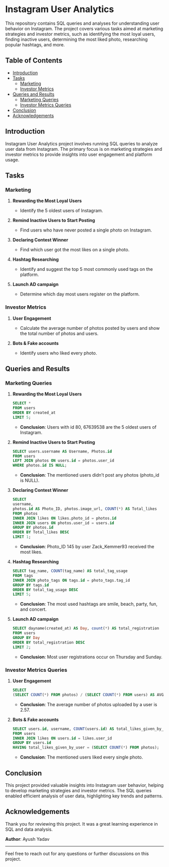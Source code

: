 # Instagram User Analytics

This repository contains SQL queries and analyses for understanding user behavior on Instagram. The project covers various tasks aimed at marketing strategies and investor metrics, such as identifying the most loyal users, finding inactive users, determining the most liked photo, researching popular hashtags, and more.

## Table of Contents

- [Introduction](#introduction)
- [Tasks](#tasks)
  - [Marketing](#marketing)
  - [Investor Metrics](#investor-metrics)
- [Queries and Results](#queries-and-results)
  - [Marketing Queries](#marketing-queries)
  - [Investor Metrics Queries](#investor-metrics-queries)
- [Conclusion](#conclusion)
- [Acknowledgements](#acknowledgements)

## Introduction

Instagram User Analytics project involves running SQL queries to analyze user data from Instagram. The primary focus is on marketing strategies and investor metrics to provide insights into user engagement and platform usage.

## Tasks

### Marketing

1. **Rewarding the Most Loyal Users**
   - Identify the 5 oldest users of Instagram.

2. **Remind Inactive Users to Start Posting**
   - Find users who have never posted a single photo on Instagram.

3. **Declaring Contest Winner**
   - Find which user got the most likes on a single photo.

4. **Hashtag Researching**
   - Identify and suggest the top 5 most commonly used tags on the platform.

5. **Launch AD campaign**
   - Determine which day most users register on the platform.

### Investor Metrics

1. **User Engagement**
   - Calculate the average number of photos posted by users and show the total number of photos and users.

2. **Bots & Fake accounts**
   - Identify users who liked every photo.

## Queries and Results

### Marketing Queries

1. **Rewarding the Most Loyal Users**
   ```sql
   SELECT *
   FROM users
   ORDER BY created_at
   LIMIT 5;
   ```
   - **Conclusion**: Users with id 80, 67639538 are the 5 oldest users of Instagram.

2. **Remind Inactive Users to Start Posting**
   ```sql
   SELECT users.username AS Username, Photos.id
   FROM users
   LEFT JOIN photos ON users.id = photos.user_id
   WHERE photos.id IS NULL;
   ```
   - **Conclusion**: The mentioned users didn’t post any photos (photo_id is NULL).

3. **Declaring Contest Winner**
   ```sql
   SELECT
   username,
   photos.id AS Photo_ID, photos.image_url, COUNT(*) AS Total_likes
   FROM photos
   INNER JOIN likes ON likes.photo_id = photos.id
   INNER JOIN users ON photos.user_id = users.id
   GROUP BY photos.id
   ORDER BY Total_likes DESC
   LIMIT 1;
   ```
   - **Conclusion**: Photo_ID 145 by user Zack_Kemmer93 received the most likes.

4. **Hashtag Researching**
   ```sql
   SELECT tag_name, COUNT(tag_name) AS total_tag_usage
   FROM tags
   INNER JOIN photo_tags ON tags.id = photo_tags.tag_id
   GROUP BY tags.id
   ORDER BY total_tag_usage DESC
   LIMIT 5;
   ```
   - **Conclusion**: The most used hashtags are smile, beach, party, fun, and concert.

5. **Launch AD campaign**
   ```sql
   SELECT dayname(created_at) AS Day, count(*) AS total_registration
   FROM users
   GROUP BY Day
   ORDER BY total_registration DESC
   LIMIT 2;
   ```
   - **Conclusion**: Most user registrations occur on Thursday and Sunday.

### Investor Metrics Queries

1. **User Engagement**
   ```sql
   SELECT
   (SELECT COUNT(*) FROM photos) / (SELECT COUNT(*) FROM users) AS AVG_photo_upload;
   ```
   - **Conclusion**: The average number of photos uploaded by a user is 2.57.

2. **Bots & Fake accounts**
   ```sql
   SELECT users.id, username, COUNT(users.id) AS total_likes_given_by_user
   FROM users
   INNER JOIN likes ON users.id = likes.user_id
   GROUP BY users.id
   HAVING total_likes_given_by_user = (SELECT COUNT(*) FROM photos);
   ```
   - **Conclusion**: The mentioned users liked every single photo.

## Conclusion

This project provided valuable insights into Instagram user behavior, helping to develop marketing strategies and investor metrics. The SQL queries enabled efficient analysis of user data, highlighting key trends and patterns.

## Acknowledgements

Thank you for reviewing this project. It was a great learning experience in SQL and data analysis.

**Author**: Ayush Yadav

---

Feel free to reach out for any questions or further discussions on this project.

